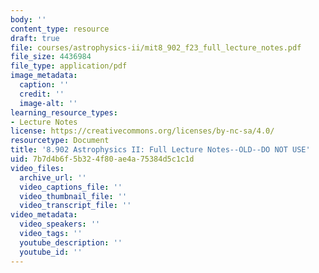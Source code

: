 ```yaml
---
body: ''
content_type: resource
draft: true
file: courses/astrophysics-ii/mit8_902_f23_full_lecture_notes.pdf
file_size: 4436984
file_type: application/pdf
image_metadata:
  caption: ''
  credit: ''
  image-alt: ''
learning_resource_types:
- Lecture Notes
license: https://creativecommons.org/licenses/by-nc-sa/4.0/
resourcetype: Document
title: '8.902 Astrophysics II: Full Lecture Notes--OLD--DO NOT USE'
uid: 7b7d4b6f-5b32-4f80-ae4a-75384d5c1c1d
video_files:
  archive_url: ''
  video_captions_file: ''
  video_thumbnail_file: ''
  video_transcript_file: ''
video_metadata:
  video_speakers: ''
  video_tags: ''
  youtube_description: ''
  youtube_id: ''
---
```


